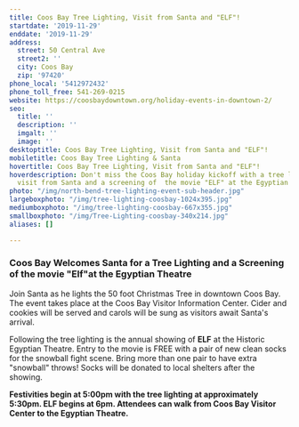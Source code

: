 ```yaml
---
title: Coos Bay Tree Lighting, Visit from Santa and "ELF"!
startdate: '2019-11-29'
enddate: '2019-11-29'
address:
  street: 50 Central Ave
  street2: ''
  city: Coos Bay
  zip: '97420'
phone_local: '5412972432'
phone_toll_free: 541-269-0215
website: https://coosbaydowntown.org/holiday-events-in-downtown-2/
seo:
  title: ''
  description: ''
  imgalt: ''
  image: ''
desktoptitle: Coos Bay Tree Lighting, Visit from Santa and "ELF"!
mobiletitle: Coos Bay Tree Lighting & Santa
hovertitle: Coos Bay Tree Lighting, Visit from Santa and "ELF"!
hoverdescription: Don't miss the Coos Bay holiday kickoff with a tree lighting, a
  visit from Santa and a screening of  the movie "ELF" at the Egyptian Theatre!
photo: "/img/north-bend-tree-lighting-event-sub-header.jpg"
largeboxphoto: "/img/tree-lighting-coosbay-1024x395.jpg"
mediumboxphoto: "/img/tree-lighting-coosbay-667x355.jpg"
smallboxphoto: "/img/Tree-Lighting-coosbay-340x214.jpg"
aliases: []

---
```

### Coos Bay Welcomes Santa for a Tree Lighting and a Screening of the movie "Elf"at the Egyptian Theatre

Join Santa as he lights the 50 foot Christmas Tree in downtown Coos Bay. The event takes place at the Coos Bay Visitor Information Center. Cider and cookies will be served and carols will be sung as visitors await Santa's arrival.

Following the tree lighting is the annual showing of **ELF** at the Historic Egyptian Theatre. Entry to the movie is FREE with a pair of new clean socks for the snowball fight scene. Bring more than one pair to have extra "snowball" throws! Socks will be donated to local shelters after the showing.

**Festivities begin at 5:00pm with the tree lighting at approximately 5:30pm. ELF begins at 6pm. Attendees can walk from Coos Bay Visitor Center to the Egyptian Theatre.**